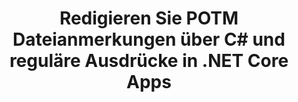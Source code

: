 ---
############################# Static ############################
layout: "autogen"
draft: false
path: "de/redaction/net/annotation/potm"
otherformats: CSV DOC DOCM DOCX DOT DOTM DOTX PDF POT PPS PPSM PPSX PPT PPTM PPTX RTF XLS XLSM XLSX XLT XLTM XLTX  

############################# Head ############################
head_title: "Redigieren Sie Anmerkungen in POTM-Dokumenten mit regulären Ausdrücken über .NET Core"
head_description: "Entfernen Sie vertrauliche Informationen in Anmerkungen mithilfe regulärer Ausdrücke aus Dokumenten unterschiedlicher Formate"

############################# Header ############################
title: "Redigieren Sie POTM Dateianmerkungen über C# und reguläre Ausdrücke in .NET Core Apps"
description: "Finden und entfernen Sie vertrauliche Informationen aus Office- und OpenOffice-Dokumenten, Tabellenkalkulationen und Präsentationen sowie POTM auf Windows, Linux und macOS"

################### SubMenu/Download Button #####################
submenu:
    enable: true

############################# About ############################
about:
    enable: true
    title: "Schwärzung von Dokumentanmerkungen für die .NET-API"
    content: |
        Eine einzige formatunabhängige Schnittstelle zur Bereinigung sensibler und geheimer Informationen aus den Dokumenten und Bildern PDF, Word, Excel, PowerPoint, einschließlich der Möglichkeit, Metadaten zu ändern und Anmerkungen zu entfernen. Mit dem Tool GroupDocs.Redaction for .NET können Sie die klassifizierten Informationen schwärzen und das geschwärzte Dokument in PDF speichern, alle Seiten in Rasterbilder umwandeln oder das Dokument zur weiteren Bearbeitung in seinem Originalformat behalten.

############################# Steps ############################
steps:
    enable: true
    title_left: "Anmerkungen aus POTM mithilfe regulärer Ausdrücke über C# schwärzen"
    content_left: |
        [GroupDocs.Redaction](de//redaction/net/) ermöglicht .NET-Entwicklern, die volle Stärke regulärer Ausdrücke zu nutzen, um POTM-Dateien mit ein paar einfachen Schritten zu redigieren.

        *   Erstellen Sie eine Instanz der Klasse [Redactor](https://apireference.groupdocs.com/redaction/net/groupdocs.redaction/redactor) und laden Sie die Datei POTM
        *   Erstellen Sie eine Instanz der Klasse [AnnotationRedaction](https://apireference.groupdocs.com/redaction/net/groupdocs.redaction.redactions/annotationredaction), um die Kommentare zu suchen und zu ersetzen
        *   Rufen Sie die Methode [Redactor.Apply](https://apireference.groupdocs.com/redaction/net/groupdocs.redaction/redactor/methods/apply/index) mit dem Objekt AnnotationRedaction auf
        
    title_right: "So verwenden Sie die GroupDocs Redaction API"
    content_right: |
        Installieren Sie das Paket über die Befehlszeile als „nuget install GroupDocs.Redaction“ oder über die Paket-Manager-Konsole von Visual Studio mit „Install-Package GroupDocs.Redaction“. 
        Alternativ können Sie das Offline-MSI-Installationsprogramm oder die DLLs in einer ZIP-Datei von [Downloads](https://downloads.groupdocs.com/redaction/net) herunterladen und in Ihrem Projekt manuell darauf verweisen.  
        
    code: |
        ```cs
        using (Redactor redactor = new Redactor(@"sample.potm"))
        {
        	redactor.Apply(new AnnotationRedaction("(?im:john)", "[redacted]"));
        	redactor.Save();
        }
        ```

############################# Demos ############################
demos:
    enable: true
############################# About Formats ############################
about_formats:
    enable: true
############################# More Formats ############################
more_formats:
    enable: true

############################# Back to top ###############################
back_to_top:
    enable: true
---